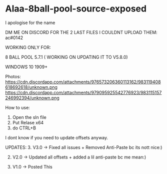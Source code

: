 # Alaa-8ball-pool-source-exposed

I apologise for the name

DM ME ON DISCORD FOR THE 2 LAST FILES I COULDNT UPLOAD THEM: ac#0142

WORKING ONLY FOR:

8 BALL POOL 5.7.1 ( WORKING ON UPDATING IT TO V5.8.0)

WINDOWS 10 1909+

Photos:
https://cdn.discordapp.com/attachments/976573206360113162/983119408618692618/unknown.png
https://cdn.discordapp.com/attachments/979095925542776923/983115157246992394/unknown.png

How to use:
1. Open the sln file
2. Put Relase x64
3. do CTRL+B

I dont know if you need to update offsets anyway.

UPDATES:
3. V3.0 -> Fixed all issues + Removed Anti-Paste bc its nott nice:)

2. V2.0 -> Updated all offsets + added a lil anti-paste bc me mean:) 


1. V1.0 -> Posted This

